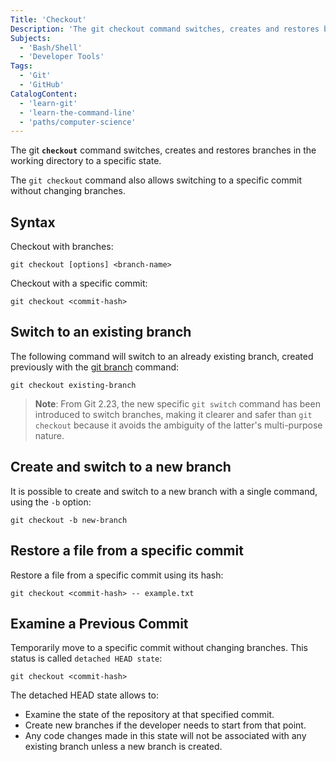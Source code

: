```yaml
---
Title: 'Checkout'
Description: 'The git checkout command switches, creates and restores branches in the working directory to a specific state.'
Subjects: 
  - 'Bash/Shell'
  - 'Developer Tools'
Tags:
  - 'Git'
  - 'GitHub'
CatalogContent:
  - 'learn-git'
  - 'learn-the-command-line'
  - 'paths/computer-science'
---
```


The git **`checkout`** command switches, creates and restores branches in the working directory to a specific state. 

The `git checkout` command also allows switching to a specific commit without changing branches.

## Syntax

Checkout with branches:
```pseudo
git checkout [options] <branch-name>
```
Checkout with a specific commit:
```pseudo
git checkout <commit-hash>
```
## Switch to an existing branch

The following command will switch to an already existing branch, created previously with the [git branch](https://www.codecademy.com/resources/docs/git/branch) command:
```pseudo
git checkout existing-branch
```
> **Note**: From Git 2.23, the new specific `git switch` command has been introduced to switch branches, making it clearer and safer than `git checkout` because it avoids the ambiguity of the latter's multi-purpose nature.

## Create and switch to a new branch

It is possible to create and switch to a new branch with a single command, using the `-b` option:
```pseudo
git checkout -b new-branch
```

## Restore a file from a specific commit

Restore a file from a specific commit using its hash:
```pseudo
git checkout <commit-hash> -- example.txt
```

## Examine a Previous Commit
Temporarily move to a specific commit without changing branches. This status is called `detached HEAD state`:
```pseudo
git checkout <commit-hash>
```
The detached HEAD state allows to:
- Examine the state of the repository at that specified commit.
- Create new branches if the developer needs to start from that point.
- Any code changes made in this state will not be associated with any existing branch unless a new branch is created.